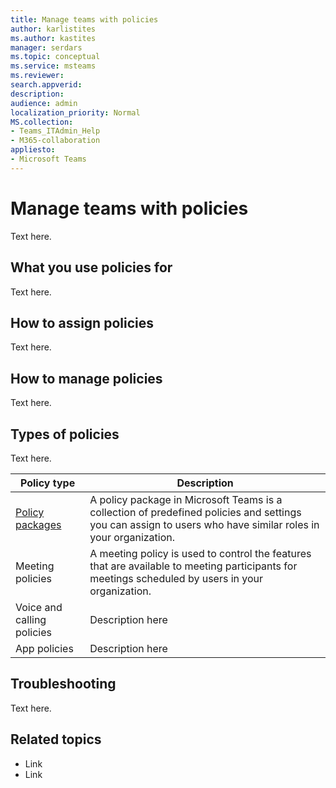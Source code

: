 ```yaml
---
title: Manage teams with policies
author: karlistites
ms.author: kastites
manager: serdars
ms.topic: conceptual
ms.service: msteams
ms.reviewer: 
search.appverid: 
description: 
audience: admin
localization_priority: Normal
MS.collection: 
- Teams_ITAdmin_Help
- M365-collaboration
appliesto: 
- Microsoft Teams
---
```


# Manage teams with policies

Text here.

## What you use policies for

Text here.

## How to assign policies

Text here.

## How to manage policies

Text here.

## Types of policies

Text here.

Policy type | Description
------------|------------
[Policy packages](https://docs.microsoft.com/microsoftteams/manage-policy-packages) | A policy package in Microsoft Teams is a collection of predefined policies and settings you can assign to users who have similar roles in your organization.
Meeting policies | A meeting policy is used to control the features that are available to meeting participants for meetings scheduled by users in your organization.
Voice and calling policies | Description here
App policies | Description here

## Troubleshooting

Text here.

## Related topics

* Link
* Link
